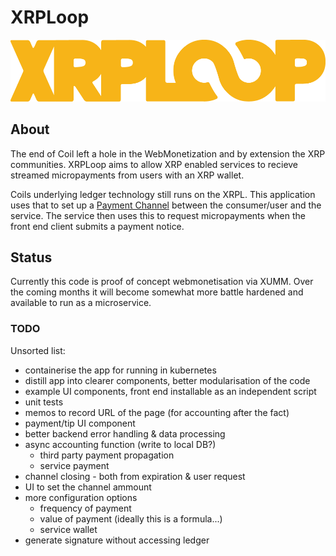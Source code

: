 # XRPLoop

![XRPLoop](branding/Default/PNG/Yellow/1000x/XRPLoop-Logo-Yellow1000.png "XRPLoop")
## About
The end of Coil left a hole in the WebMonetization and by extension the XRP communities. XRPLoop aims to allow XRP enabled services to recieve streamed micropayments from users with an XRP wallet.

Coils underlying ledger technology still runs on the XRPL. This application uses that to set up a [Payment Channel](https://xrpl.org/use-payment-channels.html) between the consumer/user and the service. The service then uses this to request micropayments when the front end client submits a payment notice.

## Status

Currently this code is proof of concept webmonetisation via XUMM. Over the coming months it will become somewhat more battle hardened and available to run as a microservice.

### TODO

Unsorted list:

- containerise the app for running in kubernetes
- distill app into clearer components, better modularisation of the code
- example UI components, front end installable as an independent script
- unit tests
- memos to record URL of the page (for accounting after the fact)
- payment/tip UI component
- better backend error handling & data processing
- async accounting function (write to local DB?)
  - third party payment propagation
  - service payment
- channel closing - both from expiration & user request
- UI to set the channel ammount
- more configuration options
  - frequency of payment
  - value of payment (ideally this is a formula...)
  - service wallet
- generate signature without accessing ledger

